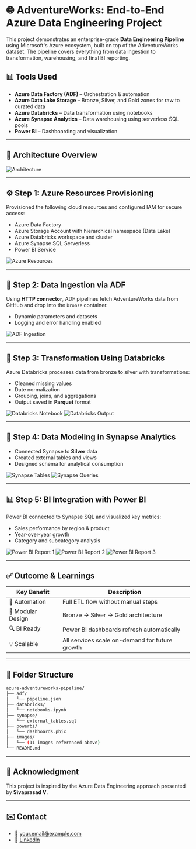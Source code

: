 # 🌐 AdventureWorks: End-to-End Azure Data Engineering Project

This project demonstrates an enterprise-grade **Data Engineering Pipeline** using Microsoft's Azure ecosystem, built on top of the AdventureWorks dataset. The pipeline covers everything from data ingestion to transformation, warehousing, and final BI reporting.

## 📊 Tools Used

- **Azure Data Factory (ADF)** – Orchestration & automation
- **Azure Data Lake Storage** – Bronze, Silver, and Gold zones for raw to curated data
- **Azure Databricks** – Data transformation using notebooks
- **Azure Synapse Analytics** – Data warehousing using serverless SQL pools
- **Power BI** – Dashboarding and visualization

---

## 🔧 Architecture Overview

![Architecture](images/architecture.png)

---

## ⚙️ Step 1: Azure Resources Provisioning

Provisioned the following cloud resources and configured IAM for secure access:

- Azure Data Factory
- Azure Storage Account with hierarchical namespace (Data Lake)
- Azure Databricks workspace and cluster
- Azure Synapse SQL Serverless
- Power BI Service

![Azure Resources](images/step1-resources.png)

---

## 🚀 Step 2: Data Ingestion via ADF

Using **HTTP connector**, ADF pipelines fetch AdventureWorks data from GitHub and drop into the `bronze` container.

- Dynamic parameters and datasets
- Logging and error handling enabled

![ADF Ingestion](images/step2-adf-pipeline.png)

---

## 🔄 Step 3: Transformation Using Databricks

Azure Databricks processes data from bronze to silver with transformations:

- Cleaned missing values
- Date normalization
- Grouping, joins, and aggregations
- Output saved in **Parquet** format

![Databricks Notebook](images/step3-databricks1.png)
![Databricks Output](images/step3-databricks2.png)

---

## 🧠 Step 4: Data Modeling in Synapse Analytics

- Connected Synapse to **Silver** data
- Created external tables and views
- Designed schema for analytical consumption

![Synapse Tables](images/step4-synapse-tables.png)
![Synapse Queries](images/step4-synapse-query.png)

---

## 📊 Step 5: BI Integration with Power BI

Power BI connected to Synapse SQL and visualized key metrics:

- Sales performance by region & product
- Year-over-year growth
- Category and subcategory analysis

![Power BI Report 1](images/step5-powerbi1.png)
![Power BI Report 2](images/step5-powerbi2.png)
![Power BI Report 3](images/step5-powerbi3.png)

---

## ✅ Outcome & Learnings

| Key Benefit       | Description                                        |
|-------------------|----------------------------------------------------|
| 🚀 Automation     | Full ETL flow without manual steps                 |
| 🧱 Modular Design | Bronze → Silver → Gold architecture                |
| 🔍 BI Ready       | Power BI dashboards refresh automatically          |
| 💡 Scalable       | All services scale on-demand for future growth     |

---

## 📁 Folder Structure

```bash
azure-adventureworks-pipeline/
├── adf/
│   └── pipeline.json
├── databricks/
│   └── notebooks.ipynb
├── synapse/
│   └── external_tables.sql
├── powerbi/
│   └── dashboards.pbix
├── images/
│   └── (11 images referenced above)
└── README.md
```

---

## 🙌 Acknowledgment

This project is inspired by the Azure Data Engineering approach presented by **Sivaprasad V**. 

---

## ✉️ Contact

- 📧 your.email@example.com
- 🔗 [LinkedIn](https://linkedin.com/in/your-profile)

